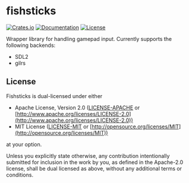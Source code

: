 # fishsticks

[![Crates.io][crates-io-badge]][crates-io]
[![Documentation][docs-badge]][docs]
[![License][license-badge]](LICENSE)

Wrapper library for handling gamepad input. Currently supports the following backends:

- SDL2
- gilrs

## License

Fishsticks is dual-licensed under either

- Apache License, Version 2.0 ([LICENSE-APACHE][license-apache] or [http://www.apache.org/licenses/LICENSE-2.0](http://www.apache.org/licenses/LICENSE-2.0))
- MIT License ([LICENSE-MIT][license-mit] or [http://opensource.org/licenses/MIT](http://opensource.org/licenses/MIT))

at your option.

Unless you explicitly state otherwise, any contribution intentionally submitted
for inclusion in the work by you, as defined in the Apache-2.0 license, shall be dual licensed
as above, without any additional terms or conditions.

<!-- Markdown links and images -->
[crates-io-badge]: https://img.shields.io/crates/v/fishsticks?style=flat-square
[crates-io]: https://crates.io/crates/fishsticks
[docs-badge]: https://img.shields.io/docsrs/fishsticks?style=flat-square
[docs]: https://docs.rs/fishsticks
[license-badge]: https://img.shields.io/crates/l/fishsticks?style=flat-square
[license-apache]: docs/LICENSE-APACHE
[license-mit]: docs/LICENSE-MIT
